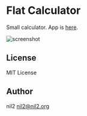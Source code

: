Flat Calculator
===============

Small calculator.
App is [here](http://nil-two.github.io/flat-calculator/).

![screenshot](https://raw.githubusercontent.com/nil-two/ss/master/flat-calculator/app.png)

License
-------

MIT License

Author
------

nil2 <nil2@nil2.org>
